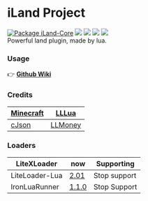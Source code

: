 # iLand Project
[![Package iLand-Core](https://github.com/McAirLand/iLand-Core/actions/workflows/test.yml/badge.svg?branch=LiteLoader-Lua)](https://github.com/McAirLand/iLand-Core/actions/workflows/test.yml) ![](https://img.shields.io/github/stars/Redbeanw44602/iLand) ![](https://shields.io/github/downloads/Redbeanw44602/iLand/total) ![](https://shields.io/github/repo-size/Redbeanw44602/iLand) ![](https://img.shields.io/github/license/Redbeanw44602/iLand) <br>
Powerful land plugin, made by lua.<br>

### Usage
👉 [**Github Wiki**](https://github.com/Redbeanw44602/iLand/wiki)

### Credits
[Minecraft](https://www.minecraft.net/) | [LLLua](https://www.minebbs.com/resources/litelualoader-lua.2390/)
-|-
[cJson](https://github.com/DaveGamble/cJSON) | [LLMoney](https://www.minebbs.com/resources/llmoney-ll.2385/)

### Loaders
**LiteXLoader** | **now** | **Supporting**
-|-|-
LiteLoader-Lua | [2.01](https://github.com/McAirLand/iLand-Core/tree/LiteLoader-Lua) | Stop support
IronLuaRunner | [1.1.0](https://github.com/McAirLand/iLand-Core/tree/IronLuaRunner) | Stop Support
